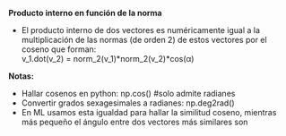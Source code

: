 **Producto interno en función de la norma**

-   El producto interno de dos vectores es numéricamente igual a la multiplicación de las normas (de orden 2) de estos vectores por el coseno que forman:  
    v\_1.dot(v\_2) = norm\_2(v\_1)\*norm\_2(v\_2)\*cos(α)

**Notas:**

-   Hallar cosenos en python: np.cos() #solo admite radianes
-   Convertir grados sexagesimales a radianes: np.deg2rad()
-   En ML usamos esta igualdad para hallar la similitud coseno, mientras más pequeño el ángulo entre dos vectores más similares son